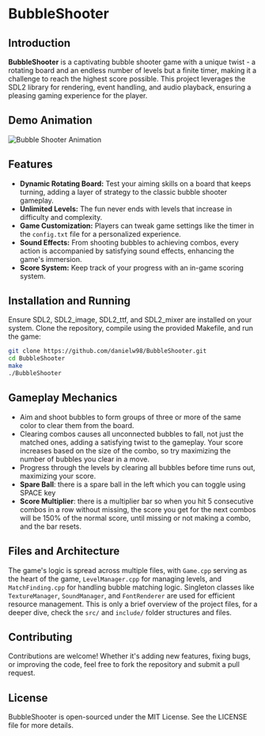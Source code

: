 # BubbleShooter

## Introduction

**BubbleShooter** is a captivating bubble shooter game with a unique twist - a rotating board and an endless number of levels but a finite timer, making it a challenge to reach the highest score possible. This project leverages the SDL2 library for rendering, event handling, and audio playback, ensuring a pleasing gaming experience for the player.

## Demo Animation

![Bubble Shooter Animation](https://github.com/danielw98/BubbleShooter/blob/main/BubbleShooter.gif?raw=true)

## Features

- **Dynamic Rotating Board:** Test your aiming skills on a board that keeps turning, adding a layer of strategy to the classic bubble shooter gameplay.
- **Unlimited Levels:** The fun never ends with levels that increase in difficulty and complexity.
- **Game Customization:** Players can tweak game settings like the timer in the `config.txt` file for a personalized experience.
- **Sound Effects:** From shooting bubbles to achieving combos, every action is accompanied by satisfying sound effects, enhancing the game's immersion.
- **Score System:** Keep track of your progress with an in-game scoring system.

## Installation and Running

Ensure SDL2, SDL2_image, SDL2_ttf, and SDL2_mixer are installed on your system. Clone the repository, compile using the provided Makefile, and run the game:

```bash
git clone https://github.com/danielw98/BubbleShooter.git
cd BubbleShooter
make
./BubbleShooter
```

## Gameplay Mechanics

- Aim and shoot bubbles to form groups of three or more of the same color to clear them from the board.
- Clearing combos causes all unconnected bubbles to fall, not just the matched ones, adding a satisfying twist to the gameplay. Your score increases based on the size of the combo, so try maximizing the number of bubbles you clear in a move.
- Progress through the levels by clearing all bubbles before time runs out, maximizing your score.
- **Spare Ball**: there is a spare ball in the left which you can toggle using SPACE key
- **Score Multiplier**: there is a multiplier bar so when you hit 5 consecutive combos in a row without missing, the score you get for the next combos will be 150% of the normal score, until missing or not making a combo, and the bar resets.

## Files and Architecture

The game's logic is spread across multiple files, with `Game.cpp` serving as the heart of the game, `LevelManager.cpp` for managing levels, and `MatchFinding.cpp` for handling bubble matching logic. Singleton classes like `TextureManager`, `SoundManager`, and `FontRenderer` are used for efficient resource management. 
This is only a brief overview of the project files, for a deeper dive, check the `src/` and `include/` folder structures and files.

## Contributing

Contributions are welcome! Whether it's adding new features, fixing bugs, or improving the code, feel free to fork the repository and submit a pull request.

## License

BubbleShooter is open-sourced under the MIT License. See the LICENSE file for more details.